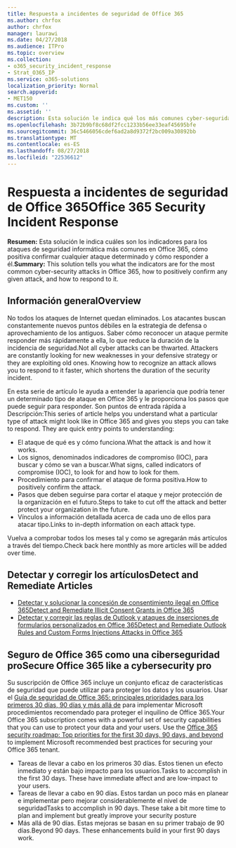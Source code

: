 ```yaml
---
title: Respuesta a incidentes de seguridad de Office 365
ms.author: chrfox
author: chrfox
manager: laurawi
ms.date: 04/27/2018
ms.audience: ITPro
ms.topic: overview
ms.collection:
- o365_security_incident_response
- Strat_O365_IP
ms.service: o365-solutions
localization_priority: Normal
search.appverid:
- MET150
ms.custom: ''
ms.assetid: ''
description: Esta solución le indica qué los más comunes cyber-seguridad ataques podrían ser similar en Office 365 y cómo responder a ellos
ms.openlocfilehash: 3b72b9bf8c68df2fcc1233b56ee33eaf45695bfe
ms.sourcegitcommit: 36c5466056cdef6ad2a8d9372f2bc009a30892bb
ms.translationtype: MT
ms.contentlocale: es-ES
ms.lasthandoff: 08/27/2018
ms.locfileid: "22536612"
---
```

# <a name="office-365-security-incident-response"></a><span data-ttu-id="eb4a2-103">Respuesta a incidentes de seguridad de Office 365</span><span class="sxs-lookup"><span data-stu-id="eb4a2-103">Office 365 Security Incident Response</span></span>

 <span data-ttu-id="eb4a2-104">**Resumen:** Esta solución le indica cuáles son los indicadores para los ataques de seguridad informática más comunes en Office 365, cómo positiva confirmar cualquier ataque determinado y cómo responder a él.</span><span class="sxs-lookup"><span data-stu-id="eb4a2-104">**Summary:** This solution tells you what the indicators are for the most common cyber-security attacks in Office 365, how to positively confirm any given attack, and how to respond to it.</span></span>
  
## <a name="overview"></a><span data-ttu-id="eb4a2-105">Información general</span><span class="sxs-lookup"><span data-stu-id="eb4a2-105">Overview</span></span>
<span data-ttu-id="eb4a2-p101">No todos los ataques de Internet quedan eliminados. Los atacantes buscan constantemente nuevos puntos débiles en la estrategia de defensa o aprovechamiento de los antiguos. Saber cómo reconocer un ataque permite responder más rápidamente a ella, lo que reduce la duración de la incidencia de seguridad.</span><span class="sxs-lookup"><span data-stu-id="eb4a2-p101">Not all cyber attacks can be thwarted. Attackers are constantly looking for new weaknesses in your defensive strategy or they are exploiting old ones. Knowing how to recognize an attack allows you to respond to it faster, which shortens the duration of the security incident.</span></span>

<span data-ttu-id="eb4a2-p102">En esta serie de artículo le ayuda a entender la apariencia que podría tener un determinado tipo de ataque en Office 365 y le proporciona los pasos que puede seguir para responder. Son puntos de entrada rápida a Descripción:</span><span class="sxs-lookup"><span data-stu-id="eb4a2-p102">This series of article helps you understand what a particular type of attack might look like in Office 365 and gives you steps you can take to respond. They are quick entry points to understanding:</span></span>
 
- <span data-ttu-id="eb4a2-111">El ataque de qué es y cómo funciona.</span><span class="sxs-lookup"><span data-stu-id="eb4a2-111">What the attack is and how it works.</span></span>
- <span data-ttu-id="eb4a2-112">Los signos, denominados indicadores de compromiso (IOC), para buscar y cómo se van a buscar.</span><span class="sxs-lookup"><span data-stu-id="eb4a2-112">What signs, called indicators of compromise (IOC), to look for and how to look for them.</span></span>
- <span data-ttu-id="eb4a2-113">Procedimiento para confirmar el ataque de forma positiva.</span><span class="sxs-lookup"><span data-stu-id="eb4a2-113">How to positively confirm the attack.</span></span>
- <span data-ttu-id="eb4a2-114">Pasos que deben seguirse para cortar el ataque y mejor protección de la organización en el futuro.</span><span class="sxs-lookup"><span data-stu-id="eb4a2-114">Steps to take to cut off the attack and better protect your organization in the future.</span></span>
- <span data-ttu-id="eb4a2-115">Vínculos a información detallada acerca de cada uno de ellos para atacar tipo.</span><span class="sxs-lookup"><span data-stu-id="eb4a2-115">Links to in-depth information on each attack type.</span></span>

<span data-ttu-id="eb4a2-116">Vuelva a comprobar todos los meses tal y como se agregarán más artículos a través del tiempo.</span><span class="sxs-lookup"><span data-stu-id="eb4a2-116">Check back here monthly as more articles will be added over time.</span></span>

## <a name="detect-and-remediate-articles"></a><span data-ttu-id="eb4a2-117">Detectar y corregir los artículos</span><span class="sxs-lookup"><span data-stu-id="eb4a2-117">Detect and Remediate Articles</span></span>
- [<span data-ttu-id="eb4a2-118">Detectar y solucionar la concesión de consentimiento ilegal en Office 365</span><span class="sxs-lookup"><span data-stu-id="eb4a2-118">Detect and Remediate Illicit Consent Grants in Office 365</span></span>](detect-and-remediate-illicit-consent-grants.md)
- [<span data-ttu-id="eb4a2-119">Detectar y corregir las reglas de Outlook y ataques de inserciones de formularios personalizados en Office 365</span><span class="sxs-lookup"><span data-stu-id="eb4a2-119">Detect and Remediate Outlook Rules and Custom Forms Injections Attacks in Office 365</span></span>](detect-and-remediate-outlook-rules-forms-attack.md)
 
## <a name="secure-office-365-like-a-cybersecurity-pro"></a><span data-ttu-id="eb4a2-120">Seguro de Office 365 como una ciberseguridad pro</span><span class="sxs-lookup"><span data-stu-id="eb4a2-120">Secure Office 365 like a cybersecurity pro</span></span>
<span data-ttu-id="eb4a2-p103">Su suscripción de Office 365 incluye un conjunto eficaz de características de seguridad que puede utilizar para proteger los datos y los usuarios.  Usar el [Guía de seguridad de Office 365: principales prioridades para los primeros 30 días, 90 días y más allá de](https://support.office.com/article/Office-365-security-roadmap-Top-priorities-for-the-first-30-days-90-days-and-beyond-28c86a1c-e4dd-4aad-a2a6-c768a21cb352) para implementar Microsoft procedimientos recomendado para proteger el inquilino de Office 365.</span><span class="sxs-lookup"><span data-stu-id="eb4a2-p103">Your Office 365 subscription comes with a powerful set of security capabilities that you can use to protect your data and your users.  Use the [Office 365 security roadmap: Top priorities for the first 30 days, 90 days, and beyond](https://support.office.com/article/Office-365-security-roadmap-Top-priorities-for-the-first-30-days-90-days-and-beyond-28c86a1c-e4dd-4aad-a2a6-c768a21cb352) to implement Microsoft recommended best practices for securing your Office 365 tenant.</span></span>
- <span data-ttu-id="eb4a2-p104">Tareas de llevar a cabo en los primeros 30 días.  Estos tienen un efecto inmediato y están bajo impacto para los usuarios.</span><span class="sxs-lookup"><span data-stu-id="eb4a2-p104">Tasks to accomplish in the first 30 days.  These have immediate affect and are low-impact to your users.</span></span>
- <span data-ttu-id="eb4a2-p105">Tareas de llevar a cabo en 90 días. Estos tardan un poco más en planear e implementar pero mejorar considerablemente el nivel de seguridad</span><span class="sxs-lookup"><span data-stu-id="eb4a2-p105">Tasks to accomplish in 90 days. These take a bit more time to plan and implement but greatly improve your security posture</span></span>
- <span data-ttu-id="eb4a2-p106">Más allá de 90 días. Estas mejoras se basan en su primer trabajo de 90 días.</span><span class="sxs-lookup"><span data-stu-id="eb4a2-p106">Beyond 90 days. These enhancements build in your first 90 days work.</span></span>






